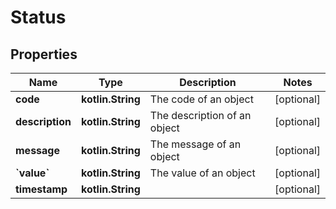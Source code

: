 
# Status

## Properties
Name | Type | Description | Notes
------------ | ------------- | ------------- | -------------
**code** | **kotlin.String** | The code of an object |  [optional]
**description** | **kotlin.String** | The description of an object |  [optional]
**message** | **kotlin.String** | The message of an object |  [optional]
**&#x60;value&#x60;** | **kotlin.String** | The value of an object |  [optional]
**timestamp** | **kotlin.String** |  |  [optional]



